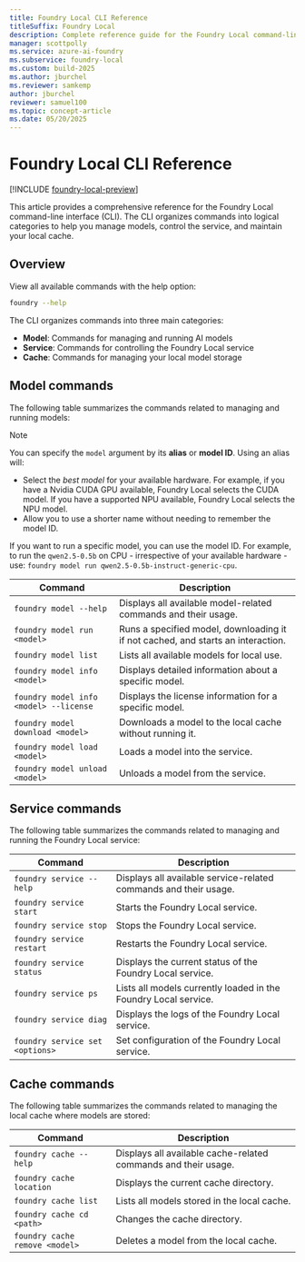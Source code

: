 ```yaml
---
title: Foundry Local CLI Reference
titleSuffix: Foundry Local
description: Complete reference guide for the Foundry Local command-line interface.
manager: scottpolly
ms.service: azure-ai-foundry
ms.subservice: foundry-local
ms.custom: build-2025
ms.author: jburchel
ms.reviewer: samkemp
author: jburchel
reviewer: samuel100
ms.topic: concept-article
ms.date: 05/20/2025
---
```


# Foundry Local CLI Reference

[!INCLUDE [foundry-local-preview](./../includes/foundry-local-preview.md)]

This article provides a comprehensive reference for the Foundry Local command-line interface (CLI). The CLI organizes commands into logical categories to help you manage models, control the service, and maintain your local cache.

## Overview

View all available commands with the help option:

```bash
foundry --help
```

The CLI organizes commands into three main categories:

- **Model**: Commands for managing and running AI models
- **Service**: Commands for controlling the Foundry Local service
- **Cache**: Commands for managing your local model storage

## Model commands

The following table summarizes the commands related to managing and running models:

> [!NOTE]
> You can specify the `model` argument by its **alias** or **model ID**. Using an alias will:
> - Select the *best model* for your available hardware. For example, if you have a Nvidia CUDA GPU available, Foundry Local selects the CUDA model. If you have a supported NPU available, Foundry Local selects the NPU model.
> - Allow you to use a shorter name without needing to remember the model ID.
>
> If you want to run a specific model, you can use the model ID. For example, to run the `qwen2.5-0.5b` on CPU - irrespective of your available hardware - use: `foundry model run qwen2.5-0.5b-instruct-generic-cpu`.


| **Command**                                     | **Description**                                                                  |
| --------------------------------------          | -------------------------------------------------------------------------------- |
| `foundry model --help`                          | Displays all available model-related commands and their usage.                   |
| `foundry model run <model>`            | Runs a specified model, downloading it if not cached, and starts an interaction. |
| `foundry model list`                            | Lists all available models for local use.                                        |
| `foundry model info <model>`           | Displays detailed information about a specific model.                            |
| `foundry model info <model> --license` | Displays the license information for a specific model.                           |
| `foundry model download <model>`       | Downloads a model to the local cache without running it.                         |
| `foundry model load <model>`           | Loads a model into the service.                                                  |
| `foundry model unload <model>`         | Unloads a model from the service.     |


## Service commands

The following table summarizes the commands related to managing and running the Foundry Local service:

| **Command**                     | **Description**                                                  |
| ------------------------------- | ---------------------------------------------------------------- |
| `foundry service --help`        | Displays all available service-related commands and their usage. |
| `foundry service start`         | Starts the Foundry Local service.                                |
| `foundry service stop`          | Stops the Foundry Local service.                                 |
| `foundry service restart`       | Restarts the Foundry Local service.                              |
| `foundry service status`        | Displays the current status of the Foundry Local service.        |
| `foundry service ps`            | Lists all models currently loaded in the Foundry Local service.  |
| `foundry service diag`          | Displays the logs of the Foundry Local service.                  |
| `foundry service set <options>` | Set configuration of the Foundry Local service.                  |

## Cache commands

The following table summarizes the commands related to managing the local cache where models are stored:

| **Command**                             | **Description**                                                |
| ------------------------------          | -------------------------------------------------------------- |
| `foundry cache --help`                  | Displays all available cache-related commands and their usage. |
| `foundry cache location`                | Displays the current cache directory.                          |
| `foundry cache list`                    | Lists all models stored in the local cache.                    |
| `foundry cache cd <path>`               | Changes the cache directory.                                   |
| `foundry cache remove <model>` | Deletes a model from the local cache.      |
